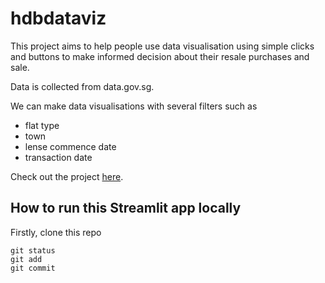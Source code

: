 # hdbdataviz

This project aims to help people use data visualisation using simple clicks and buttons to make informed decision about their resale purchases and sale.

Data is collected from data.gov.sg.

We can make data visualisations with several filters such as

- flat type
- town
- lense commence date
- transaction date

Check out the project [here](https://hdbdataviz.streamlit.app/).

## How to run this Streamlit app locally

Firstly, clone this repo

```
git status
git add
git commit
```
